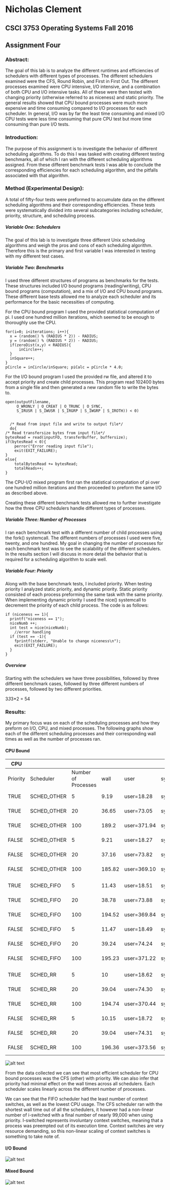 
#            Nicholas Clement

## CSCI 3753 Operating Systems Fall 2016


## Assignment Four


### Abstract:

The goal of this lab is to analyze the different runtimes and efficiencies of schedulers with different types of processes.  The different schedulers examined were the CFS, Round Robin, and First in First Out.  The different processes examined were CPU intensive, I/O intensive, and a combination of both CPU and I/O intensive tasks.  All of these were then tested with changing priority (otherwise referred to as niceness) and static priority.  The general results showed that CPU bound processes were much more expensive and time consuming compared to I/O processes for each scheduler.  In general, I/O was by far the least time consuming and mixed I/O CPU tests were less time consuming that pure CPU test but more time consuming than pure I/O tests.



### Introduction:

The purpose of this assignment is to investigate the behavior of different scheduling algorithms.  To do this I was tasked with creating different testing benchmarks, all of which I ran with the different scheduling algorithms assigned.  From these different benchmark tests I was able to conclude the corresponding efficiencies for each scheduling algorithm, and the pitfalls associated with that algorithm.

### Method (Experimental Design):

A total of fifty-four tests were preformed to accumulate data on the different scheduling algorithms and their corresponding efficiencies.  These tests were systematically divided into several subcategories including scheduler, priority, structure, and scheduling process.

##### Variable One: Schedulers

The goal of this lab is to investigate three different Unix scheduling algorithms and weigh the pros and cons of each scheduling algorithm.  Therefore this is the primary and first variable I was interested in testing with my different test cases.  

##### Variable Two: Benchmarks

I used three different structures of programs as benchmarks for the tests.  These structures included I/O bound programs (reading/writing), CPU bound programs (computation), and a mix of I/O and CPU bound programs.  These different base tests allowed me to analyze each scheduler and its performance for the basic necessities of computing.  

For the CPU bound program I used the provided statistical computation of pi.  I used one hundred million iterations, which seemed to be enough to thoroughly use the CPU.

    for(i=0; i<iterations; i++){
      x = (random() % (RADIUS * 2)) - RADIUS;
      y = (random() % (RADIUS * 2)) - RADIUS;
      if(zeroDist(x,y) < RADIUS){
          inCircle++;
      }
      inSquare++;
    }
    pCircle = inCircle/inSquare; piCalc = pCircle * 4.0;  

For the I/O bound program I used the provided rw file, and altered it to accept priority and create child processes.  This program read 102400 bytes from a single file and then generated a new random file to write the bytes to.  

    open(outputFilename,
         O_WRONLY | O_CREAT | O_TRUNC | O_SYNC,
         S_IRUSR | S_IWUSR | S_IRGRP | S_IWGRP | S_IROTH)) < 0)


      /* Read from input file and write to output file*/
      do{
    /* Read transfersize bytes from input file*/
    bytesRead = read(inputFD, transferBuffer, buffersize);
    if(bytesRead < 0){
        perror("Error reading input file");
        exit(EXIT_FAILURE);
    }
    else{
        totalBytesRead += bytesRead;
        totalReads++;
    }

The CPU-I/O mixed program first ran the statistical computation of pi over one hundred million iterations and then proceeded to preform the same I/O as described above.

Creating these different benchmark tests allowed me to further investigate how the three CPU schedulers handle different types of processes.

##### Variable Three: Number of Processes

I ran each benchmark test with a different number of child processes using the fork() systemcall.  The different numbers of processes I used were five, twenty, and one hundred.  My goal in changing the number of processes for each benchmark test was to see the scalability of the different schedulers.  In the results section I will discuss in more detail the behavior that is required for a scheduling algorithm to scale well.


##### Variable Four: Priority

Along with the base benchmark tests, I included priority.  When testing priority I analyzed static priority, and dynamic priority.  Static priority consisted of each process preforming the same task with the same priority.  When implementing dynamic priority I used the nice() systemcall to decrement the priority of each child process. The code is as follows:

    if (niceness == 1){
      printf("niceness == 1");
      niceNumb ++;
      int test = nice(niceNumb);
        //error handling
      if (test == -1){
        fprintf(stderr, "Unable to change niceness\n");
        exit(EXIT_FAILURE);
      }
    }

##### Overview

Starting with the schedulers we have three possibilities, followed by three different benchmark cases, followed by three different numbers of processes, followed by two different priorities.

3*3*3*2 = 54

### Results:

My primary focus was on each of the scheduling processes and how they preform on I/O, CPU, and mixed processes.  The following graphs show each of the different scheduling processes and their corresponding wall times as well as the number of processes ran.

#### CPU Bound

| CPU      |             |                     |        |              |               |           |                   |                 |
|----------|-------------|---------------------|--------|--------------|---------------|-----------|-------------------|-----------------|
| Priority | Scheduler   | Number of Processes | wall   | user         | system        | CPU Usage | iswitched         | v-switched      |
| TRUE     | SCHED_OTHER | 5                   | 9.19   | user=18.28   | system=0.02   | CPU=199%  | i-switched=2670   |  v-switched=14  |
| TRUE     | SCHED_OTHER | 20                  | 36.65  | user=73.05   |  system=0.08  | CPU=199%  | i-switched=17962  |   v-switched=44 |
| TRUE     | SCHED_OTHER | 100                 | 189.2  | user=371.94  | system=1.03   | CPU=197%  | i-switched=98692  |  v-switched=204 |
| FALSE    | SCHED_OTHER | 5                   | 9.21   | user=18.27   | system=0.01   | CPU=198%  | i-switched=2741   | v-switched=13   |
| FALSE    | SCHED_OTHER | 20                  | 37.16  | user=73.82   | system=0.03   | CPU=198%  |  i-switched=18594 |  v-switched=43  |
| FALSE    | SCHED_OTHER | 100                 | 185.82 | user=369.10  | system=0.33   | CPU=198%  | i-switched=93078  | v-switched=203  |
|          |             |                     |        |              |               |           |                   |                 |
| TRUE     | SCHED_FIFO  | 5                   | 11.43  | user=18.51   | system=0.00   |  CPU=161% | i-switched=26     |  v-switched=12  |
| TRUE     | SCHED_FIFO  | 20                  | 38.78  | user=73.88   | system=0.01   |  CPU=190% |  i-switched=115   | v-switched=35   |
| TRUE     | SCHED_FIFO  | 100                 | 194.52 | user=369.84  | system=0.07   | CPU=190%  |  i-switched=593   | v-switched=163  |
| FALSE    | SCHED_FIFO  | 5                   | 11.47  | user=18.49   |  system=0.00  | CPU=161%  | i-switched=25     | v-switched=12   |
| FALSE    | SCHED_FIFO  | 20                  | 39.24  |  user=74.24  | system=0.01   | CPU=189%  | i-switched=98     | v-switched=36   |
| FALSE    | SCHED_FIFO  | 100                 | 195.23 | user=371.22  |  system=0.09  | CPU=190%  | i-switched=497    | v-switched=163  |
|          |             |                     |        |              |               |           |                   |                 |
| TRUE     | SCHED_RR    | 5                   | 10     | user=18.62   | system=0.00   | CPU=186%  | i-switched=97     |  v-switched=14  |
| TRUE     | SCHED_RR    | 20                  | 39.04  | user=74.30   | system=0.02   | CPU=190%  | i-switched=813    |  v-switched=27  |
| TRUE     | SCHED_RR    | 100                 | 194.74 | user=370.44  | system=0.09   | CPU=190%  |  i-switched=4105  | v-switched=123  |
| FALSE    | SCHED_RR    | 5                   | 10.15  | user=18.72   | system=0.00   | CPU=184%  | i-switched=112    | v-switched=13   |
| FALSE    | SCHED_RR    | 20                  | 39.04  | user=74.31   |  system=0.01  |  CPU=190% |  i-switched=722   | v-switched=35   |
| FALSE    | SCHED_RR    | 100                 | 196.36 | user=373.56  | system=0.08   | CPU=190%  | i-switched=4038   | v-switched=124  |

![alt text](http://i.imgur.com/QboWjDV.png)

From the data collected we can see that most efficient scheduler for CPU bound processes was the CFS (other) with priority.  We can also infer that priority had minimal effect on the wall times across all schedulers.  Each scheduler scales linearly across the different number of processes.  

We can see that the FIFO scheduler had the least number of context switches, as well as the lowest CPU usage.  The CFS scheduler ran with the shortest wall time out of all the schedulers, it however had a non-linear number of i-switched with a final number of nearly 99,000 when using priority.  I-switched represents involuntary context switches, meaning that a process was preempted out of its execution time.  Context switches are very resource demanding, so this non-linear scaling of context switches is something to take note of.

#### I/O Bound
![alt text](http://i.imgur.com/HEtBQ1P.png)
#### Mixed Bound

![alt text](http://i.imgur.com/fKT5CRC.png)
